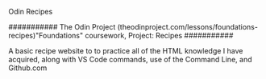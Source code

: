 Odin Recipes

###########
    The Odin Project (theodinproject.com/lessons/foundations-recipes)"Foundations" coursework, Project: Recipes
###########

A basic recipe website to to practice all of the HTML knowledge I have acquired, along with VS Code commands, use of the Command Line, and Github.com

